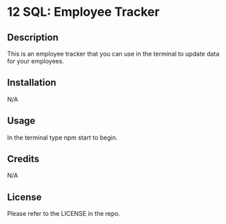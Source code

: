 # 12 SQL: Employee Tracker

## Description

This is an employee tracker that you can use in the terminal to update data for your employees.

## Installation

N/A

## Usage

In the terminal type npm start to begin.

## Credits

N/A

## License

Please refer to the LICENSE in the repo.